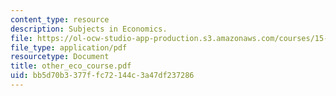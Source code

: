 ```yaml
---
content_type: resource
description: Subjects in Economics.
file: https://ol-ocw-studio-app-production.s3.amazonaws.com/courses/15-010-economic-analysis-for-business-decisions-fall-2004/bb5d70b3377ffc72144c3a47df237286_other_eco_course.pdf
file_type: application/pdf
resourcetype: Document
title: other_eco_course.pdf
uid: bb5d70b3-377f-fc72-144c-3a47df237286
---
```

